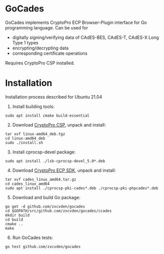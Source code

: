 GoCades
===

GoCades implements CryptoPro ECP Browser-Plugin interface for Go programming language.
Can be used for
- digitally signing/verifying data of CAdES-BES, CAdES-T, CAdES-X Long Type 1 types
- encrypting/decrypting data
- corresponding certificate operations

Requires CryptoPro CSP installed.

# Installation

Installation process described for Ubuntu 21.04
1. Install building tools:
```
sudo apt install cmake build-essential
```
2. Download [CryptoPro CSP](https://cryptopro.ru/products/csp/downloads), unpack and install:
```
tar xvf linux-amd64_deb.tgz
cd linux-amd64_deb
sudo ./install.sh
```
3. Install cprocsp-devel package:
```
sudo apt install ./lsb-cprocsp-devel_5.0*.deb
```
4. Download [CryptoPro ECP SDK](https://cryptopro.ru/products/cades/downloads), unpack and install:
```
tar xvf cades_linux_amd64.tar.gz
cd cades_linux_amd64
sudo apt install ./cprocsp-pki-cades*.deb ./cprocsp-pki-phpcades*.deb
```
5. Download and build Go package:
```
go get -d github.com/zxcvden/gocades
cd $GOPATH/src/github.com/zxcvden/gocades/ccades
mkdir build
cd build
cmake ..
make
```
6. Run GoCades tests:
```
go test github.com/zxcvden/gocades
```